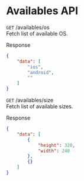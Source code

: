 # Availables API

`GET` /availables/os  
Fetch list of available OS.

Response
```json
{
    "data": [
        "ios",
        "android",
        ""
    ]
}
```

`GET` /availables/size  
Fetch list of available sizes.

Response
```json
{
    "data": [
        {
            "height": 320,
            "width": 240
        },
        {}
    ]
}
```
